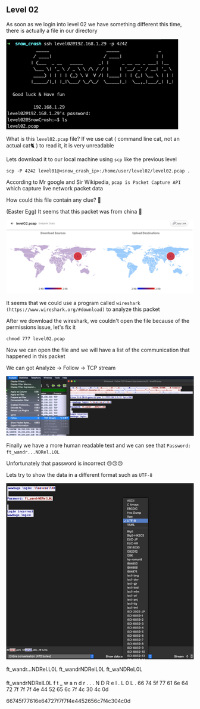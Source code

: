 <h2>Level 02</h2>

As soon as we login into level 02 we have something different this time, there is actually a file in our directory

![alt text](./screenshot/image1.png)

What is this `level02.pcap` file? If we use cat ( command line cat, not an actual cat🐈 ) to read it, it is very unreadable

Lets download it to our local machine using `scp` like the previous level
```console
scp -P 4242 level01@<snow_crash_ip>:/home/user/level02/level02.pcap .
```

According to Mr google and Sir Wikipedia, `pcap is Packet Capture API` which capture live network packet data

How could this file contain any clue? :thinking:

(Easter Egg)
It seems that this packet was from china :thinking:

![alt text](./screenshot/image2.png)

It seems that we could use a program called `wireshark (https://www.wireshark.org/#download)` to analyze this packet

After we download the wireshark, we couldn't open the file because of the permissions issue, let's fix it
```console
chmod 777 level02.pcap 
```

Now we can open the file and we will have a list of the communication that happened in this packet

We can got Analyze -> Follow -> TCP stream

![alt text](./screenshot/image3.png)

Finally we have a more human readable text and we can see that `Password: ft_wandr...NDRel.L0L`

Unfortunately that password is incorrect 😢😢😢

Lets try to show the data in a different format such as `UTF-8`

![alt text](./screenshot/image4.png)



ft_wandr...NDRel.L0L
ft_wandrNDRelL0L
ft_waNDReL0L

ft_wandrNDRelL0L
f  t  _  w  a  n  d  r  .  .  .  N  D  R  e  l  .  L  0  L  .
66 74 5f 77 61 6e 64 72 7f 7f 7f 4e 44 52 65 6c 7f 4c 30 4c 0d

66745f77616e64727f7f7f4e4452656c7f4c304c0d